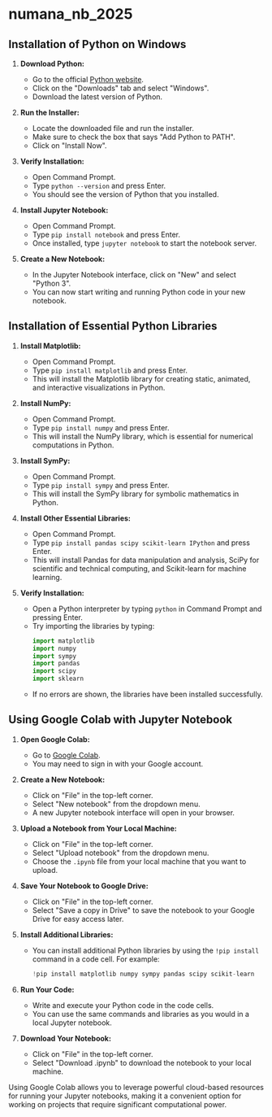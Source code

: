 # numana_nb_2025

## Installation of Python on Windows

1. **Download Python:**

   - Go to the official [Python website](https://www.python.org/).
   - Click on the "Downloads" tab and select "Windows".
   - Download the latest version of Python.

2. **Run the Installer:**

   - Locate the downloaded file and run the installer.
   - Make sure to check the box that says "Add Python to PATH".
   - Click on "Install Now".

3. **Verify Installation:**

   - Open Command Prompt.
   - Type `python --version` and press Enter.
   - You should see the version of Python that you installed.

4. **Install Jupyter Notebook:**

   - Open Command Prompt.
   - Type `pip install notebook` and press Enter.
   - Once installed, type `jupyter notebook` to start the notebook server.

5. **Create a New Notebook:**
   - In the Jupyter Notebook interface, click on "New" and select "Python 3".
   - You can now start writing and running Python code in your new notebook.

## Installation of Essential Python Libraries

1. **Install Matplotlib:**

   - Open Command Prompt.
   - Type `pip install matplotlib` and press Enter.
   - This will install the Matplotlib library for creating static, animated, and interactive visualizations in Python.

2. **Install NumPy:**

   - Open Command Prompt.
   - Type `pip install numpy` and press Enter.
   - This will install the NumPy library, which is essential for numerical computations in Python.

3. **Install SymPy:**

   - Open Command Prompt.
   - Type `pip install sympy` and press Enter.
   - This will install the SymPy library for symbolic mathematics in Python.

4. **Install Other Essential Libraries:**

   - Open Command Prompt.
   - Type `pip install pandas scipy scikit-learn IPython` and press Enter.
   - This will install Pandas for data manipulation and analysis, SciPy for scientific and technical computing, and Scikit-learn for machine learning.

5. **Verify Installation:**
   - Open a Python interpreter by typing `python` in Command Prompt and pressing Enter.
   - Try importing the libraries by typing:
     ```python
     import matplotlib
     import numpy
     import sympy
     import pandas
     import scipy
     import sklearn
     ```
   - If no errors are shown, the libraries have been installed successfully.

## Using Google Colab with Jupyter Notebook

1. **Open Google Colab:**

   - Go to [Google Colab](https://colab.research.google.com/).
   - You may need to sign in with your Google account.

2. **Create a New Notebook:**

   - Click on "File" in the top-left corner.
   - Select "New notebook" from the dropdown menu.
   - A new Jupyter notebook interface will open in your browser.

3. **Upload a Notebook from Your Local Machine:**

   - Click on "File" in the top-left corner.
   - Select "Upload notebook" from the dropdown menu.
   - Choose the `.ipynb` file from your local machine that you want to upload.

4. **Save Your Notebook to Google Drive:**

   - Click on "File" in the top-left corner.
   - Select "Save a copy in Drive" to save the notebook to your Google Drive for easy access later.

5. **Install Additional Libraries:**

   - You can install additional Python libraries by using the `!pip install` command in a code cell. For example:
     ```python
     !pip install matplotlib numpy sympy pandas scipy scikit-learn
     ```

6. **Run Your Code:**

   - Write and execute your Python code in the code cells.
   - You can use the same commands and libraries as you would in a local Jupyter notebook.

7. **Download Your Notebook:**
   - Click on "File" in the top-left corner.
   - Select "Download .ipynb" to download the notebook to your local machine.

Using Google Colab allows you to leverage powerful cloud-based resources for running your Jupyter notebooks, making it a convenient option for working on projects that require significant computational power.
